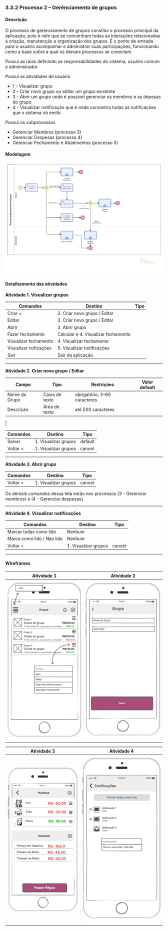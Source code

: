 ### 3.3.2 Processo 2 – Gerênciamento de grupos

#### Descrição

O processo de gerenciamento de grupos constitui o processo principal da aplicação, pois é nele que se concentram todas as interações relacionadas à criação, manutenção e organização dos grupos. É o ponto de entrada para o usuário acompanhar e administrar suas participações, funcionando como a base sobre a qual os demais processos se conectam.

Possui as raias definindo as responsabilidades do sistema, usuário comum e administrador.

Possui as atividades de usuário
- 1 - Visualizar grupo
- 2 - Criar novo grupo ou editar um grupo existente
- 3 - Abrir um grupo onde é possivel gerenciar os membros e as depesas do grupo
- 4 - Visualizar notificação que é onde concentra todas as notificações que o sistema irá emitir.

Possui os subprocessos
- Gerenciar Membros (processo 3)
- Gerenciar Despesas (processo 4)
- Gerenciar Fechamento e Abatimentos (processo 5)

#### Modelagem
![PROCESSO 2](../images/modelagem-2-gerenciamento-de-grupo.png "Modelo BPMN do Processo 2.")


#### Detalhamento das atividades

**Atividade 1. Visualizar grupos**

| **Comandos**         | **Destino**                  | **Tipo** |
| ---                  | ---                          | ---      |
| Criar +              | 2. Criar novo grupo / Editar |          |
| Editar               | 2. Criar novo grupo / Editar |          |
| Abrir                | 3. Abrir grupo               |          |
| Fazer fechamento     | Calcular e 4. Visualizar fechamento     |          | 
| Visualizar fechamento| 4. Visualizar fechamento     |          |
| Visualizar noficações| 5. Visualizar notificações   |          |
| Sair                 |  Sair da aplicação           |          |

---

**Atividade 2. Criar novo grupo / Editar**

| **Campo**       | **Tipo**        | **Restrições**                | **Valor default** |
| ---             | ---             | ---                           | ---               |
| Nome do Grupo   | Caixa de texto  | obrigatório; 3–60 caracteres  |                   |
| Descrição       | Área de texto   | até 500 caracteres            |                   |
|

| **Comandos**  | **Destino**                 | **Tipo** |
| ---           | ---                         | ---      |
| Salvar        | 1. Visualizar grupos | default  |
| Voltar <      | 1. Visualizar grupos | cancel   |

---

**Atividade 3. Abrir grupo**

| **Comandos**             | **Destino**                   | **Tipo**   |
| ---                      | ---                           | ---        |
| Voltar <                 | 1. Visualizar grupos          | cancel     |

Os demais comandos dessa tela estão nos processos (3 - Gerenciar membros) e (4 - Gerenciar despesas)


---

**Atividade 4. Visualizar notificações**

| **Comandos**               | **Destino**                   | **Tipo**   |
| ---                        | ---                           | ---        |
| Marcar todas como lido     | Nenhum                        |            |
| Marca como lido / Não lido | Nenhum                        |            |
| Voltar <                   | 1. Visualizar grupos          | cancel     |

---

#### Wireframes
  
| **Atividade 1**|  **Atividade 2** |  
| ---            | ---              |
|  <img src="../images/prototipoTelas/gerenciarGrupos/Atividade-1.png" alt="Visualizar grupos" >| <img src="../images/prototipoTelas/gerenciarGrupos/Atividade-2.png" alt="Criar novo grupo / Editar"  > |

| **Atividade 3**|  **Atividade 4** |  
| ---            | ---              | 
|  <img src="../images/prototipoTelas/gerenciarGrupos/Atividade-3.png" alt="Abrir grupo" > | <img src="../images/prototipoTelas/gerenciarGrupos/Atividade-5.png" alt="Visualizar notificações" > |                                                           

